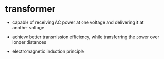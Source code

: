# transformer

- capable of receiving AC power at one voltage and delivering it at another voltage

- achieve better transmission efficiency, while transferring the power over longer distances

- electromagnetic induction principle
